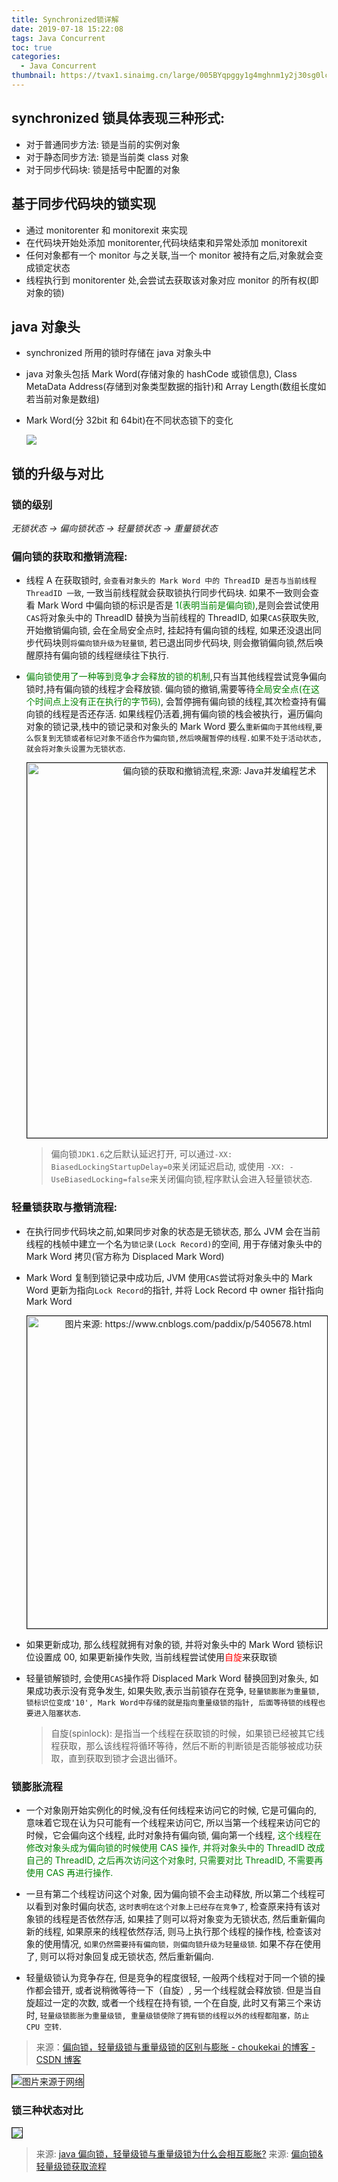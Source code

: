 ```yaml
---
title: Synchronized锁详解
date: 2019-07-18 15:22:08
tags: Java Concurrent
toc: true
categories:
  - Java Concurrent
thumbnail: https://tvax1.sinaimg.cn/large/005BYqpggy1g4mghnm1y2j30sg0lcaan.jpg
---
```


## synchronized 锁具体表现三种形式:

- 对于普通同步方法: 锁是当前的实例对象
- 对于静态同步方法: 锁是当前类 class 对象
- 对于同步代码块: 锁是括号中配置的对象

## 基于同步代码块的锁实现

- 通过 monitorenter 和 monitorexit 来实现
- 在代码块开始处添加 monitorenter,代码块结束和异常处添加 monitorexit
- 任何对象都有一个 monitor 与之关联,当一个 monitor 被持有之后,对象就会变成锁定状态
- 线程执行到 monitorenter 处,会尝试去获取该对象对应 monitor 的所有权(即对象的锁)
<!-- more -->
## java 对象头

- synchronized 所用的锁时存储在 java 对象头中
- java 对象头包括 Mark Word(存储对象的 hashCode 或锁信息), Class MetaData Address(存储到对象类型数据的指针)和 Array Length(数组长度如若当前对象是数组)
- Mark Word(分 32bit 和 64bit)在不同状态锁下的变化

  <img src="https://image.leejay.top/image/20200121/xJRwwpG5pKdQ.png">

## 锁的升级与对比

### 锁的级别

_无锁状态 -> 偏向锁状态 -> 轻量锁状态 -> 重量锁状态_

### 偏向锁的获取和撤销流程:

- 线程 A 在获取锁时, `会查看对象头的 Mark Word 中的 ThreadID 是否与当前线程 ThreadID 一致`, 一致当前线程就会获取锁执行同步代码块. 如果不一致则会查看 Mark Word 中偏向锁的标识是否是 <font color="green">1(表明当前是偏向锁)</font>,是则会尝试使用`CAS`将对象头中的 ThreadID 替换为当前线程的 ThreadID, 如果`CAS`获取失败, 开始撤销偏向锁, 会在全局安全点时, 挂起持有偏向锁的线程, 如果还没退出同步代码块则`将偏向锁升级为轻量锁`, 若已退出同步代码块, 则会撤销偏向锁,然后唤醒原持有偏向锁的线程继续往下执行.

- <font color="green">偏向锁使用了一种等到竞争才会释放的锁的机制</font>,只有当其他线程尝试竞争偏向锁时,持有偏向锁的线程才会释放锁. 偏向锁的撤销,需要等待<font color="green">全局安全点(在这个时间点上没有正在执行的字节码)</font>, 会暂停拥有偏向锁的线程,其次检查持有偏向锁的线程是否还存活. 如果线程仍活着,拥有偏向锁的栈会被执行，遍历偏向对象的锁记录,栈中的锁记录和对象头的 Mark Word 要么`重新偏向于其他线程`,`要么恢复到无锁或者标记对象不适合作为偏向锁,然后唤醒暂停的线程.如果不处于活动状态,就会将对象头设置为无锁状态`.

    <div style="text-align: center;"><img border="1" style="width: 600px;" title="偏向锁的获取和撤销流程,來源: Java并发编程艺术" src="https://i.loli.net/2019/07/17/5d2ed459683b482153.png"></div>

  > 偏向锁`JDK1.6`之后默认延迟打开, 可以通过`-XX: BiasedLockingStartupDelay=0`来关闭延迟启动, 或使用 `-XX: -UseBiasedLocking=false`来关闭偏向锁,程序默认会进入轻量锁状态.

### 轻量锁获取与撤销流程:

- 在执行同步代码块之前,如果同步对象的状态是无锁状态, 那么 JVM 会在当前线程的栈帧中建立一个名为`锁记录(Lock Record)`的空间, 用于存储对象头中的 Mark Word 拷贝(官方称为 Displaced Mark Word)

- Mark Word 复制到锁记录中成功后, JVM 使用`CAS`尝试将对象头中的 Mark Word 更新为指向`Lock Record`的指针, 并将 Lock Record 中 owner 指针指向 Mark Word

    <div style="text-align: center;"><img border="1" style="width: 500px;" title="图片来源: https://www.cnblogs.com/paddix/p/5405678.html" src="https://i.loli.net/2019/07/17/5d2ee7449fe3281316.png"></div>

- 如果更新成功, 那么线程就拥有对象的锁, 并将对象头中的 Mark Word 锁标识位设置成 00, 如果更新操作失败, 当前线程尝试使用<font color="red">自旋</font>来获取锁

- 轻量锁解锁时, 会使用`CAS`操作将 Displaced Mark Word 替换回到对象头, 如果成功表示没有竞争发生, 如果失败,表示当前锁存在竞争, `轻量锁膨胀为重量锁, 锁标识位变成'10', Mark Word中存储的就是指向重量级锁的指针, 后面等待锁的线程也要进入阻塞状态`.

  > 自旋(spinlock): 是指当一个线程在获取锁的时候，如果锁已经被其它线程获取，那么该线程将循环等待，然后不断的判断锁是否能够被成功获取，直到获取到锁才会退出循环。

### 锁膨胀流程

- 一个对象刚开始实例化的时候,没有任何线程来访问它的时候, 它是可偏向的, 意味着它现在认为只可能有一个线程来访问它, 所以当第一个线程来访问它的时候，它会偏向这个线程, 此时对象持有偏向锁, 偏向第一个线程, <font color="green">这个线程在修改对象头成为偏向锁的时候使用 CAS 操作, 并将对象头中的 ThreadID 改成自己的 ThreadID, 之后再次访问这个对象时, 只需要对比 ThreadID, 不需要再使用 CAS 再进行操作.</font>

- 一旦有第二个线程访问这个对象, 因为偏向锁不会主动释放, 所以第二个线程可以看到对象时偏向状态, `这时表明在这个对象上已经存在竞争了`, 检查原来持有该对象锁的线程是否依然存活, 如果挂了则可以将对象变为无锁状态, 然后重新偏向新的线程, 如果原来的线程依然存活, 则马上执行那个线程的操作栈, 检查该对象的使用情况, `如果仍然需要持有偏向锁，则偏向锁升级为轻量级锁`. 如果不存在使用了, 则可以将对象回复成无锁状态, 然后重新偏向.

- 轻量级锁认为竞争存在, 但是竞争的程度很轻, 一般两个线程对于同一个锁的操作都会错开, 或者说稍微等待一下（自旋）, 另一个线程就会释放锁. 但是当自旋超过一定的次数, 或者一个线程在持有锁, 一个在自旋, 此时又有第三个来访时, `轻量级锁膨胀为重量级锁, 重量级锁使除了拥有锁的线程以外的线程都阻塞，防止 CPU 空转`.

> 来源：<a href="https://blog.csdn.net/choukekai/article/details/63688332">偏向锁，轻量级锁与重量级锁的区别与膨胀 - choukekai 的博客 - CSDN 博客</a>

  <img border="1" title="图片来源于网络" src="https://i.loli.net/2019/07/19/5d313105193a935506.jpg">

### 锁三种状态对比

  <img border="1" src="https://i.loli.net/2019/07/18/5d2fcf0a8cf5c57466.png">

> 来源: <a href="https://www.zhihu.com/question/53826114">java 偏向锁，轻量级锁与重量级锁为什么会相互膨胀?</a>
> 来源: <a href="https://www.processon.com/special/template/5c25db87e4b016324f447c95">偏向锁&轻量级锁获取流程</a>
